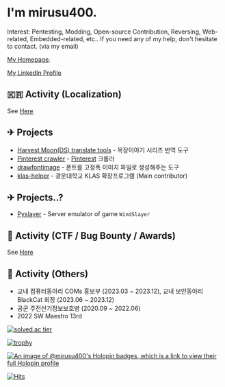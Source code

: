 # I'm mirusu400.

Interest: Pentesting, Modding, Open-source Contribution, Reversing, Web-related, Embedded-related, etc..
If you need any of my help, don't hesitate to contact. (via my email)

[My Homepage](https://mir.sh/).

[My LinkedIn Profile](https://www.linkedin.com/in/seong-jin-kim-031b08228/)

## 🇰🇷 Activity (Localization)
See [Here](https://mir.sh/translations)

## ✈ Projects
* [Harvest Moon(DS) translate tools](https://github.com/mirusu400/HarvestMoon_Translate_Tools)  - 목장이야기 시리즈 번역 도구
* [Pinterest crawler](https://github.com/mirusu400/Pinterest-infinite-crawler)                  - [Pinterest](https://pinterest.com/) 크롤러
* [drawfontimage](https://github.com/mirusu400/drawfontimage)                                   - 폰트를 고정폭 이미지 파일로 생성해주는 도구
* [klas-helper](https://github.com/klas-helper/klas-helper)                                     - 광운대학교 KLAS 확장프로그램 (Main contributor)

## ✈ Projects..?
* [Pyslayer](https://github.com/mirusu400/PySlayer)                          - Server emulator of game `WindSlayer`

## 🚩 Activity (CTF / Bug Bounty / Awards)
See [Here](https://mir.sh/awards_bugbounty)

## 📙 Activity (Others)
* 교내 컴퓨터동아리 COMs 홍보부 (2023.03 ~ 2023.12), 교내 보안동아리 BlackCat 회장 (2023.06 ~ 2023.12)
* 공군 주전산기정보보호병 (2020.09 ~ 2022.06)
* 2022 SW Maestro 13rd

[![solved.ac tier](http://mazassumnida.wtf/api/generate_badge?boj=mirusu400)](https://solved.ac/mirusu400)

[![trophy](https://github-profile-trophy.vercel.app/?username=mirusu400)](https://github.com/ryo-ma/github-profile-trophy)

[![An image of @mirusu400's Holopin badges, which is a link to view their full Holopin profile](https://holopin.me/mirusu400)](https://holopin.io/@mirusu400)

[![Hits](https://hits.seeyoufarm.com/api/count/incr/badge.svg?url=https%3A%2F%2Fgithub.com%2Fmirusu400&count_bg=%2379C83D&title_bg=%23555555&icon=&icon_color=%23E7E7E7&title=hits&edge_flat=false)](https://hits.seeyoufarm.com)

